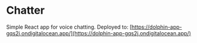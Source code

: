 # Chatter

Simple React app for voice chatting. Deployed to:
 [https://dolphin-app-gqs2j.ondigitalocean.app/](https://dolphin-app-gqs2j.ondigitalocean.app/)